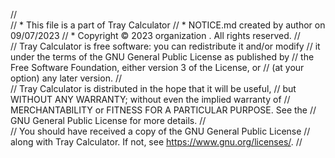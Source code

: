//   
//   * This file is a part of Tray Calculator
//   * NOTICE.md created by author on 09/07/2023
//   * Copyright © 2023 organization . All rights reserved.
//   
//   Tray Calculator is free software: you can redistribute it and/or modify
//   it under the terms of the GNU General Public License as published by
//   the Free Software Foundation, either version 3 of the License, or
//   (at your option) any later version.
//   
//   Tray Calculator is distributed in the hope that it will be useful,
//   but WITHOUT ANY WARRANTY; without even the implied warranty of
//   MERCHANTABILITY or FITNESS FOR A PARTICULAR PURPOSE.  See the
//   GNU General Public License for more details.
//   
//   You should have received a copy of the GNU General Public License
//   along with Tray Calculator.  If not, see <https://www.gnu.org/licenses/>.
//   